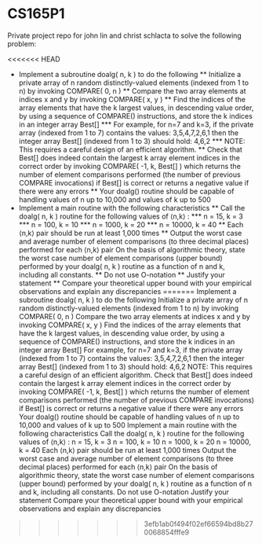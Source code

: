 CS165P1
=======

Private project repo for john lin and christ schlacta to solve the following problem:

<<<<<<< HEAD
* Implement a subroutine doalg( n, k ) to do the following
	** Initialize a private array of n random distinctly-valued elements (indexed from 1 to n) by invoking COMPARE( 0, n )
	** Compare the two array elements at indices x and y by invoking COMPARE( x, y )
	** Find the indices of the array elements that have the k largest values, in descending value order, by using a sequence of COMPARE() instructions, and store the k indices in an integer array Best[]
		*** For example, for n=7 and k=3,  if the private array (indexed from 1 to 7) contains the values: 3,5,4,7,2,6,1  then the integer array Best[] (indexed from 1 to 3) should hold: 4,6,2
	*** NOTE: This requires a careful design of an efficient algorithm.
	** Check that Best[] does indeed contain the largest k array element indices in the correct order by invoking COMPARE( -1, k, Best[] ) which returns the number of element comparisons performed (the number of previous COMPARE invocations) if Best[] is correct or returns a negative value if there were any errors
	** Your doalg() routine should be capable of handling values of n up to 10,000 and values of k up to 500
* Implement a main routine with the following characteristics
	** Call the doalg( n, k ) routine for the following values of ⟨n,k⟩ :
		*** n = 15, k = 3
		*** n = 100, k = 10
		*** n = 1000, k = 20
		*** n = 10000, k = 40
	** Each ⟨n,k⟩ pair should be run at least 1,000 times
	** Output the worst case and average number of element comparisons (to three decimal places) performed for each ⟨n,k⟩ pair
On the basis of algorithmic theory, state the worst case number of element comparisons (upper bound) performed by your doalg( n, k ) routine as a function of n and k, including all constants.
	** Do not use O-notation
	** Justify your statement
	** Compare your theoretical upper bound with your empirical observations and explain any discrepancies
=======
Implement a subroutine doalg( n, k ) to do the following
	Initialize a private array of n random distinctly-valued elements (indexed from 1 to n) by invoking COMPARE( 0, n )
	Compare the two array elements at indices x and y by invoking COMPARE( x, y )
	Find the indices of the array elements that have the k largest values, in descending value order, by using a sequence of COMPARE() instructions, and store the k indices in an integer array Best[]
		For example, for n=7 and k=3,  if the private array (indexed from 1 to 7) contains the values: 3,5,4,7,2,6,1  then the integer array Best[] (indexed from 1 to 3) should hold: 4,6,2
	NOTE: This requires a careful design of an efficient algorithm.
	Check that Best[] does indeed contain the largest k array element indices in the correct order by invoking COMPARE( -1, k, Best[] ) which returns the number of element comparisons performed (the number of previous COMPARE invocations) if Best[] is correct or returns a negative value if there were any errors
	Your doalg() routine should be capable of handling values of n up to 10,000 and values of k up to 500
Implement a main routine with the following characteristics
	Call the doalg( n, k ) routine for the following values of ⟨n,k⟩ :
		n = 15, k = 3
		n = 100, k = 10
		n = 1000, k = 20
		n = 10000, k = 40
	Each ⟨n,k⟩ pair should be run at least 1,000 times
	Output the worst case and average number of element comparisons (to three decimal places) performed for each ⟨n,k⟩ pair
On the basis of algorithmic theory, state the worst case number of element comparisons (upper bound) performed by your doalg( n, k ) routine as a function of n and k, including all constants.
	Do not use O-notation
	Justify your statement
	Compare your theoretical upper bound with your empirical observations and explain any discrepancies
>>>>>>> 3efb1ab0f494f02ef66594bd8b270068854fffe9

